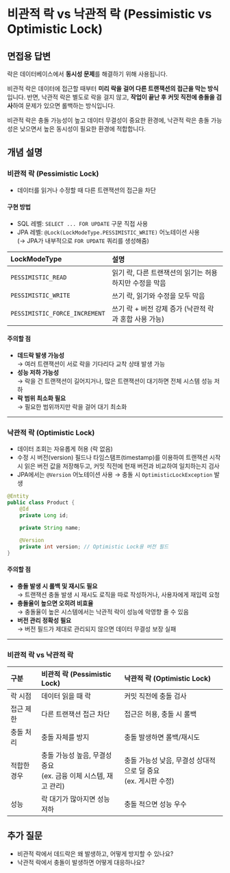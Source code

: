 # 비관적 락 vs 낙관적 락 (Pessimistic vs Optimistic Lock)
## 면접용 답변


락은 데이터베이스에서 **동시성 문제**를 해결하기 위해 사용됩니다.

비관적 락은 데이터에 접근할 때부터 **미리 락을 걸어 다른 트랜잭션의 접근을 막는 방식**입니다.
반면, 낙관적 락은 별도로 락을 걸지 않고, **작업이 끝난 후 커밋 직전에 충돌을 검사**하여 문제가 있으면 롤백하는 방식입니다.

비관적 락은 충돌 가능성이 높고 데이터 무결성이 중요한 환경에, 낙관적 락은 충돌 가능성은 낮으면서 높은 동시성이 필요한 환경에 적합합니다.
<br>

## 개념 설명

### 비관적 락 (Pessimistic Lock)

- 데이터를 읽거나 수정할 때 다른 트랜잭션의 접근을 차단

#### 구현 방법
- SQL 레벨: `SELECT ... FOR UPDATE` 구문 직접 사용
- JPA 레벨: `@Lock(LockModeType.PESSIMISTIC_WRITE)` 어노테이션 사용  
  (→ JPA가 내부적으로 `FOR UPDATE` 쿼리를 생성해줌)

| LockModeType | 설명 |
|:---|:---|
| `PESSIMISTIC_READ` | 읽기 락, 다른 트랜잭션의 읽기는 허용하지만 수정을 막음 |
| `PESSIMISTIC_WRITE` | 쓰기 락, 읽기와 수정을 모두 막음 |
| `PESSIMISTIC_FORCE_INCREMENT` | 쓰기 락 + 버전 강제 증가 (낙관적 락과 혼합 사용 가능) |

#### 주의할 점
- **데드락 발생 가능성**  
  → 여러 트랜잭션이 서로 락을 기다리다 교착 상태 발생 가능
- **성능 저하 가능성**  
  → 락을 건 트랜잭션이 길어지거나, 많은 트랜잭션이 대기하면 전체 시스템 성능 저하
- **락 범위 최소화 필요**  
  → 필요한 범위까지만 락을 걸어 대기 최소화

---

### 낙관적 락 (Optimistic Lock)

- 데이터 조회는 자유롭게 허용 (락 없음)
- 수정 시 버전(version) 필드나 타임스탬프(timestamp)를 이용하여 트랜잭션 시작 시 읽은 버전 값을 저장해두고, 커밋 직전에 현재 버전과 비교하여 일치하는지 검사
- JPA에서는 `@Version` 어노테이션 사용 → 충돌 시 `OptimisticLockException` 발생

```java
@Entity
public class Product {
    @Id
    private Long id;

    private String name;

    @Version
    private int version; // Optimistic Lock용 버전 필드
}
```

#### 주의할 점
- **충돌 발생 시 롤백 및 재시도 필요**  
  → 트랜잭션 충돌 발생 시 재시도 로직을 따로 작성하거나, 사용자에게 재입력 요청
- **충돌율이 높으면 오히려 비효율**  
  → 충돌율이 높은 시스템에서는 낙관적 락이 성능에 악영향 줄 수 있음
- **버전 관리 정확성 필요**  
  → 버전 필드가 제대로 관리되지 않으면 데이터 무결성 보장 실패

---

### 비관적 락 vs 낙관적 락

| 구분     | 비관적 락 (Pessimistic Lock)                    | 낙관적 락 (Optimistic Lock)                   |
|:-------|:--------------------------------------------|:------------------------------------------|
| 락 시점   | 데이터 읽을 때 락                                  | 커밋 직전에 충돌 검사                              |
| 접근 제한  | 다른 트랜잭션 접근 차단                               | 접근은 허용, 충돌 시 롤백                           |
| 충돌 처리  | 충돌 자체를 방지                                   | 충돌 발생하면 롤백/재시도                            |
| 적합한 경우 | 충돌 가능성 높음, 무결성 중요<br>(ex. 금융 이체 시스템, 재고 관리) | 충돌 가능성 낮음, 무결성 상대적으로 덜 중요<br>(ex. 게시판 수정) |
| 성능     | 락 대기가 많아지면 성능 저하                            | 충돌 적으면 성능 우수                              |


## 추가 질문
- 비관적 락에서 데드락은 왜 발생하고, 어떻게 방지할 수 있나요?
- 낙관적 락에서 충돌이 발생하면 어떻게 대응하나요?